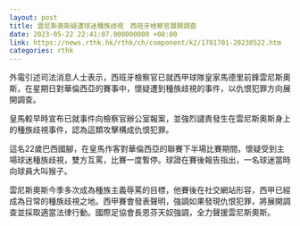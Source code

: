 ```yaml
---
layout: post
title: 雲尼斯奧斯疑遭球迷種族歧視　西班牙檢察官展開調查
date: 2023-05-22 22:41:07.000000000 +08:00
link: https://news.rthk.hk/rthk/ch/component/k2/1701701-20230522.htm
categories: rthk
---
```


外電引述司法消息人士表示，西班牙檢察官已就西甲球隊皇家馬德里前鋒雲尼斯奧斯，在星期日對華倫西亞的賽事中，懷疑遭到種族歧視的事件，以仇恨犯罪方向展開調查。

皇馬較早時宣布已就事件向檢察官辦公室報案，並強烈譴責發生在雲尼斯奧斯身上的種族歧視事件，認為這類攻擊構成仇恨犯罪。

這名22歲巴西國腳，在皇馬作客對華倫西亞的聯賽下半場比賽期間，懷疑受到主場球迷種族歧視，雙方互罵，比賽一度暫停。球證在賽後報告指出，一名球迷當時向球員大叫猴子。

雲尼斯奧斯今季多次成為種族主義辱罵的目標，他賽後在社交網站形容，西甲已經成為日常的種族歧視之地。西甲賽會發表聲明，強調如果發現仇恨犯罪，將展開調查並採取適當法律行動。國際足協會長恩芬天奴強調，全力聲援雲尼斯奧斯。
